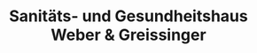 ---
title: "Sanitäts- und Gesundheitshaus Weber & Greissinger"
url: /murrhardt/sanitaets-und-gesundheitshaus-weber-und-greissinger/
shop: Sanitätshaus
---